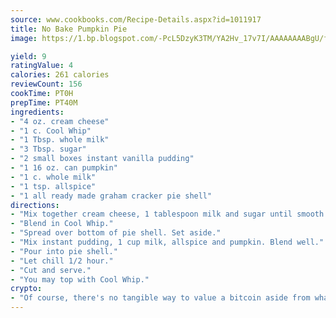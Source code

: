 ```yaml
---
source: www.cookbooks.com/Recipe-Details.aspx?id=1011917
title: No Bake Pumpkin Pie
image: https://1.bp.blogspot.com/-PcL5DzyK3TM/YA2Hv_17v7I/AAAAAAAABgU/fyHeesSth_IZW9mL5lk6GxJO8cW8ksrGACLcBGAsYHQ/s320/12.png

yield: 9
ratingValue: 4
calories: 261 calories
reviewCount: 156
cookTime: PT0H
prepTime: PT40M
ingredients:
- "4 oz. cream cheese"
- "1 c. Cool Whip"
- "1 Tbsp. whole milk"
- "3 Tbsp. sugar"
- "2 small boxes instant vanilla pudding"
- "1 16 oz. can pumpkin"
- "1 c. whole milk"
- "1 tsp. allspice"
- "1 all ready made graham cracker pie shell"
directions:
- "Mix together cream cheese, 1 tablespoon milk and sugar until smooth."
- "Blend in Cool Whip."
- "Spread over bottom of pie shell. Set aside."
- "Mix instant pudding, 1 cup milk, allspice and pumpkin. Blend well."
- "Pour into pie shell."
- "Let chill 1/2 hour."
- "Cut and serve."
- "You may top with Cool Whip."
crypto:
- "Of course, there's no tangible way to value a bitcoin aside from what someone else believes it is worth."
---
```


